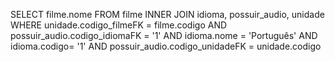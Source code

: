
SELECT filme.nome
FROM filme
INNER JOIN 
	idioma,
	possuir_audio,
	unidade
WHERE unidade.codigo_filmeFK = filme.codigo AND
	possuir_audio.codigo_idiomaFK = '1' AND
	idioma.nome = 'Português' AND
	idioma.codigo= '1' AND
	possuir_audio.codigo_unidadeFK = unidade.codigo
   
   
